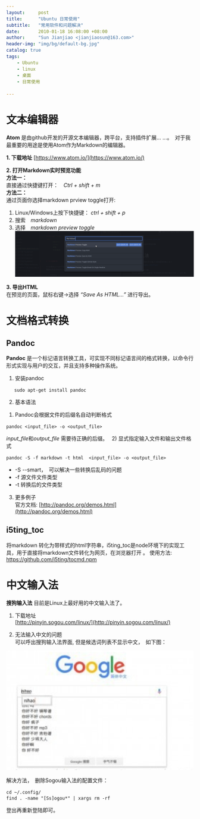 ```yaml
---
layout:     post
title:      "Ubuntu 日常使用"  
subtitle:   "常用软件和问题解决"
date:       2010-01-18 16:08:00 +08:00
author:     "Sun Jianjiao <jianjiaosun@163.com>"
header-img: "img/bg/default-bg.jpg"
catalog: true
tags:
    - Ubuntu
    - linux
    - 桌面
    - 日常使用

---
```


# 文本编辑器

**Atom** 是由github开发的开源文本编辑器，跨平台，支持插件扩展... ...。　对于我最重要的用途是使用Atom作为Markdown的编辑器。

**1. 下载地址**
[https://www.atom.io/](https://www.atom.io/)

**2. 打开Markdown实时预览功能**  
**方法一：**  
直接通过快捷键打开：　*Ctrl + shift + m*  
**方法二：**  
通过页面你选择markdown prview toggle打开:  
 1) Linux/Windows上按下快捷键： *ctrl + shift + p*    
 2) 搜索　*markdown*  
 3) 选择　*markdown preview toggle*    
![atom markdonw preview](/img/post/ubuntu-daily-use/atom-markdown-preview.png)

**3. 导出HTML**  
在预览的页面，鼠标右键->选择 *“Save As HTML...”* 进行导出。


# 文档格式转换
## Pandoc
**Pandoc** 是一个标记语言转换工具，可实现不同标记语言间的格式转换，以命令行形式实现与用户的交互，并且支持多种操作系统。

1. 安装pandoc  
```
   sudo apt-get install pandoc
```
2. 基本语法  
1) Pandoc会根据文件的后缀名自动判断格式
```
pandoc <input_file> -o <output_file>
```
*input_file*和*output_file* 需要待正确的后缀。　
2) 显式指定输入文件和输出文件格式
```
pandoc -S -f markdown -t html  <input_file> -o <output_file>
```
 * -S --smart，　可以解决一些转换后乱码的问题
 * -f 源文件文件类型
 * -t 转换后的文件类型

3. 更多例子  
官方文档: [http://pandoc.org/demos.html](http://pandoc.org/demos.html)

## i5ting_toc
将markdown 转化为带样式的html字符串，i5ting_toc是node环境下的实现工具，用于直接将markdown文件转化为网页，在浏览器打开 。
使用方法: https://github.com/i5ting/tocmd.npm

# 中文输入法
**搜狗输入法** 目前是Linux上最好用的中文输入法了。
1. 下载地址  
[http://pinyin.sogou.com/linux/](http://pinyin.sogou.com/linux/)

2. 无法输入中文的问题  
可以呼出搜狗输入法界面, 但是候选词列表不显示中文，　如下图：

![sogou pinin no chinese display](/img/post/ubuntu-daily-use/sogou-can-not--input-chinese.png)

解决方法，　删除Sogou输入法的配置文件：

    cd ~/.config/
    find . -name "[Ss]ogou*" | xargs rm -rf

登出再重新登陆即可。
